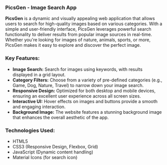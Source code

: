 ### **PicsGen - Image Search App**

**PicsGen** is a dynamic and visually appealing web application that allows users to search for high-quality images based on various categories. With a simple and user-friendly interface, PicsGen leverages powerful search functionality to deliver results from popular image sources in real-time. Whether you're looking for images of nature, animals, sports, or more, PicsGen makes it easy to explore and discover the perfect image.

### **Key Features:**
- **Image Search:** Search for images using keywords, with results displayed in a grid layout.
- **Category Filters:** Choose from a variety of pre-defined categories (e.g., Game, Dog, Nature, Travel) to narrow down your image search.
- **Responsive Design:** Optimized for both desktop and mobile devices, ensuring an excellent user experience across all screen sizes.
- **Interactive UI:** Hover effects on images and buttons provide a smooth and engaging interaction.
- **Background Image:** The website features a stunning background image that enhances the overall aesthetic of the app.

### **Technologies Used:**
- HTML5
- CSS3 (Responsive Design, Flexbox, Grid)
- JavaScript (Dynamic content handling)
- Material Icons (for search icon)
